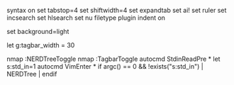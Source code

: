 syntax on
set tabstop=4
set shiftwidth=4
set expandtab
set ai! 
set ruler
set incsearch
set hlsearch
set nu
filetype plugin indent on

set background=light

let g:tagbar_width = 30

nmap <F2> :NERDTreeToggle<CR>
nmap <F3> :TagbarToggle<CR>
autocmd StdinReadPre * let s:std_in=1
autocmd VimEnter * if argc() == 0 && !exists("s:std_in") | NERDTree | endif
